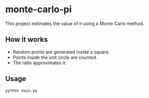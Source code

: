 # monte-carlo-pi
This project estimates the value of π using a Monte Carlo method.

## How it works
- Random points are generated inside a square.
- Points inside the unit circle are counted.
- The ratio approximates π.

## Usage
```bash
python main.py
